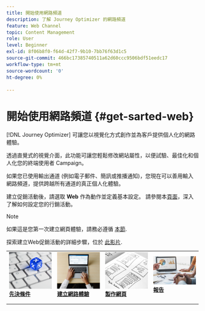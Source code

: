 ```yaml
---
title: 開始使用網路頻道
description: 了解 Journey Optimizer 的網路頻道
feature: Web Channel
topic: Content Management
role: User
level: Beginner
exl-id: 8f06b8f0-f64d-42f7-9b10-7bb76f63d1c5
source-git-commit: 466bc17385740511a62d60ccc9506bdf51eedc17
workflow-type: tm+mt
source-wordcount: '0'
ht-degree: 0%

---
```


# 開始使用網路頻道 {#get-sarted-web}

[!DNL Journey Optimizer] 可讓您以視覺化方式創作並為客戶提供個人化的網路體驗。

透過直覺式的視覺介面，此功能可讓您輕鬆修改網站屬性，以便試驗、最佳化和個人化您的終端使用者 Campaign。

如果您已使用輸出通道 (例如電子郵件、簡訊或推播通知)，您現在可以善用輸入網路頻道，提供跨越所有通道的真正個人化體驗。

建立促銷活動後，請選取 **Web** 作為動作並定義基本設定。 請參閱本[頁面](../campaigns/create-campaign.md#configure)，深入了解如何設定您的行銷活動。

>[!NOTE]
>
>如果這是您第一次建立網頁體驗，請務必遵循 [本節](web-prerequisites.md).

探索建立Web促銷活動的詳細步驟，位於 [此影片](create-web.md#video).

<table style="table-layout:fixed"><tr style="border: 0;">
<td>
<a href="web-prerequisites.md">
<img alt="銷售機會" src="../assets/do-not-localize/web-prerequisites.jpg">
</a>
<div><a href="web-prerequisites.md"><strong>先決條件</strong>
</div>
<p>
</td>
<td>
<a href="create-web.md">
<img alt="不頻繁" src="../assets/do-not-localize/web-create.jpg">
</a>
<div>
<a href="create-web.md"><strong>建立網路體驗</strong></a>
</div>
<p></td>
<td>
<a href="author-web.md">
<img alt="驗證" src="../assets/do-not-localize/web-design.jpg">
</a>
<div>
<a href="author-web.md"><strong>製作網頁</strong></a>
</div>
<p>
</td>
<td>
<a href="../reports/campaign-global-report.md#web-tab.md">
<img alt="驗證" src="../assets/do-not-localize/web-reporting.jpg">
</a>
<div>
<a href="../reports/campaign-global-report.md#web-tab"><strong>報告</strong></a>
</div>
<p>
</td>
</tr></table>


